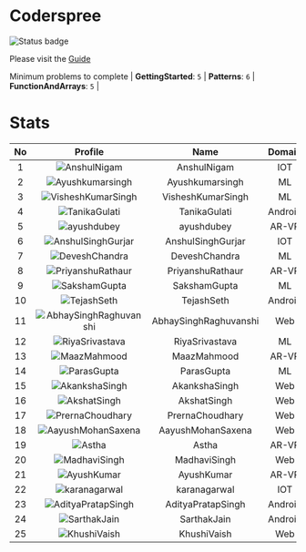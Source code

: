 
Coderspree
==========


![Status badge](https://github.com/InnogeeksOrganization/coderspree/actions/workflows/checkSubmission.yml/badge.svg)  


Please visit the [Guide](./Guide/README.md)  


Minimum problems to complete | **GettingStarted**: `5` | **Patterns**: `6` | **FunctionAndArrays**: `5` |   

# Stats
  

|No|Profile|Name|Domain|Year|Solved|
| :---: | :---: | :---: | :---: | :---: | :---: |
|1|![AnshulNigam](https://avatars.githubusercontent.com/u/74321084?v=4&s=100)|AnshulNigam|IOT|2|50|
|2|![Ayushkumarsingh](https://avatars.githubusercontent.com/u/84376218?v=4&s=100)|Ayushkumarsingh|ML|2|45|
|3|![VisheshKumarSingh](https://avatars.githubusercontent.com/u/47525494?v=4&s=100)|VisheshKumarSingh|ML|2|43|
|4|![TanikaGulati](https://avatars.githubusercontent.com/u/84376218?v=4&s=100)|TanikaGulati|Android|2|43|
|5|![ayushdubey](https://avatars.githubusercontent.com/u/33064931?v=4&s=100)|ayushdubey|AR-VR|2|39|
|6|![AnshulSinghGurjar](https://avatars.githubusercontent.com/u/90499262?v=4&s=100)|AnshulSinghGurjar|IOT|2|35|
|7|![DeveshChandra](https://avatars.githubusercontent.com/u/82612473?v=4&s=100)|DeveshChandra|ML|2|34|
|8|![PriyanshuRathaur](https://avatars.githubusercontent.com/u/86730388?v=4&s=100)|PriyanshuRathaur|AR-VR|2|33|
|9|![SakshamGupta](https://avatars.githubusercontent.com/u/78898621?v=4&s=100)|SakshamGupta|ML|2|32|
|10|![TejashSeth](https://avatars.githubusercontent.com/u/84376218?v=4&s=100)|TejashSeth|Android|2|28|
|11|![AbhaySinghRaghuvanshi](https://avatars.githubusercontent.com/u/84376218?v=4&s=100)|AbhaySinghRaghuvanshi|Web|2|28|
|12|![RiyaSrivastava](https://avatars.githubusercontent.com/u/84376218?v=4&s=100)|RiyaSrivastava|ML|2|26|
|13|![MaazMahmood](https://avatars.githubusercontent.com/u/83294849?v=4&s=100)|MaazMahmood|AR-VR|2|25|
|14|![ParasGupta](https://avatars.githubusercontent.com/u/60445527?v=4&s=100)|ParasGupta|ML|3|25|
|15|![AkankshaSingh](https://avatars.githubusercontent.com/u/84376218?v=4&s=100)|AkankshaSingh|Web|2|24|
|16|![AkshatSingh](https://avatars.githubusercontent.com/u/84376218?v=4&s=100)|AkshatSingh|Web|2|24|
|17|![PrernaChoudhary](https://avatars.githubusercontent.com/u/84376218?v=4&s=100)|PrernaChoudhary|Web|2|23|
|18|![AayushMohanSaxena](https://avatars.githubusercontent.com/u/84376218?v=4&s=100)|AayushMohanSaxena|Web|2|23|
|19|![Astha](https://avatars.githubusercontent.com/u/78898085?v=4&s=100)|Astha|AR-VR|2|22|
|20|![MadhaviSingh](https://avatars.githubusercontent.com/u/84376218?v=4&s=100)|MadhaviSingh|Web|2|22|
|21|![AyushKumar](https://avatars.githubusercontent.com/u/77633249?v=4&s=100)|AyushKumar|AR-VR|2|20|
|22|![karanagarwal](https://avatars.githubusercontent.com/u/86533183?v=4&s=100)|karanagarwal|IOT|2|20|
|23|![AdityaPratapSingh](https://avatars.githubusercontent.com/u/84376218?v=4&s=100)|AdityaPratapSingh|Android|2|20|
|24|![SarthakJain](https://avatars.githubusercontent.com/u/84376218?v=4&s=100)|SarthakJain|Android|2|19|
|25|![KhushiVaish](https://avatars.githubusercontent.com/u/84376218?v=4&s=100)|KhushiVaish|Web|2|18|

